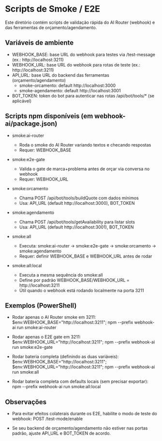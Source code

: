 # Scripts de Smoke / E2E

Este diretório contém scripts de validação rápida do AI Router (webhook) e das ferramentas de orçamento/agendamento.

## Variáveis de ambiente

- WEBHOOK_BASE: base URL do webhook para testes via /test-message (ex.: http://localhost:3211)
- WEBHOOK_URL: base URL do webhook para rotas de teste (ex.: http://localhost:3211)
- API_URL: base URL do backend das ferramentas (orçamento/agendamento)
  - smoke-orcamento: default http://localhost:3000
  - smoke-agendamento: default http://localhost:3001
- BOT_TOKEN: token do bot para autenticar nas rotas /api/bot/tools/* (se aplicável)

## Scripts npm disponíveis (em webhook-ai/package.json)

- smoke:ai-router
  - Roda o smoke do AI Router variando textos e checando respostas
  - Requer: WEBHOOK_BASE

- smoke:e2e-gate
  - Valida o gate de marca+problema antes de orçar via conversa no webhook
  - Requer: WEBHOOK_URL

- smoke:orcamento
  - Chama POST /api/bot/tools/buildQuote com dados mínimos
  - Usa: API_URL (default http://localhost:3000), BOT_TOKEN

- smoke:agendamento
  - Chama POST /api/bot/tools/getAvailability para listar slots
  - Usa: API_URL (default http://localhost:3001), BOT_TOKEN

- smoke:all
  - Executa: smoke:ai-router → smoke:e2e-gate → smoke:orcamento → smoke:agendamento
  - Requer: definir WEBHOOK_BASE e WEBHOOK_URL antes de rodar

- smoke:all:local
  - Executa a mesma sequência do smoke:all
  - Define por padrão WEBHOOK_BASE/WEBHOOK_URL = http://localhost:3211
  - Útil quando o webhook está rodando localmente na porta 3211

## Exemplos (PowerShell)

- Rodar apenas o AI Router smoke em 3211:
  $env:WEBHOOK_BASE="http://localhost:3211"; npm --prefix webhook-ai run smoke:ai-router

- Rodar apenas o E2E gate em 3211:
  $env:WEBHOOK_URL="http://localhost:3211"; npm --prefix webhook-ai run smoke:e2e-gate

- Rodar bateria completa (definindo as duas variáveis):
  $env:WEBHOOK_BASE="http://localhost:3211"; $env:WEBHOOK_URL="http://localhost:3211"; npm --prefix webhook-ai run smoke:all

- Rodar bateria completa com defaults locais (sem precisar exportar):
  npm --prefix webhook-ai run smoke:all:local

## Observações

- Para evitar efeitos colaterais durante os E2E, habilite o modo de teste do webhook:
  POST /test-mode/enable

- Se seu backend de orçamento/agendamento não estiver nas portas padrão, ajuste API_URL e BOT_TOKEN de acordo.

